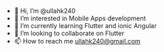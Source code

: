 - 👋 Hi, I’m @ullahk240
- 👀 I’m interested in Mobile Apps development
- 🌱 I’m currently learning Flutter and ionic Angular
- 💞️ I’m looking to collaborate on Flutter
- 📫 How to reach me ullahk240@gmail.com

<!---
ullahk240/ullahk240 is a ✨ special ✨ repository because its `README.md` (this file) appears on your GitHub profile.
You can click the Preview link to take a look at your changes.
--->
